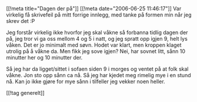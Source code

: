 [[!meta  title="Dagen der på"]]
[[!meta  date="2006-06-25 11:46:17"]]
Var virkelig få skrivefeil på mitt forrige innlegg, med tanke på formen min når jeg skrev det :P

Jeg forstår virkelig ikke hvorfor jeg skal våkne så forbanna tidlig dagen der på, jeg tror vi ga oss mellom 4 og 5 i natt, og jeg spratt opp igjen 9, helt lys våken. Det er jo minimalt med søvn. Hodet var klart, men kroppen klaget utrolig på å våkne da. Men fikk jeg sove igjen? Nei, har sovnet litt, sånn 10 minutter her og 10 minutter der.

Så jeg har da ligget/sittet i sofaen siden 9 i morges og ventet på at folk skal våkne. Jon sto opp sånn ca nå. Så jeg har kjedet meg rimelig mye i en stund nå. Kan jo ikke gjøre for mye sånn i tilfeller jeg vekker noen heller.

[[!tag  generelt]]